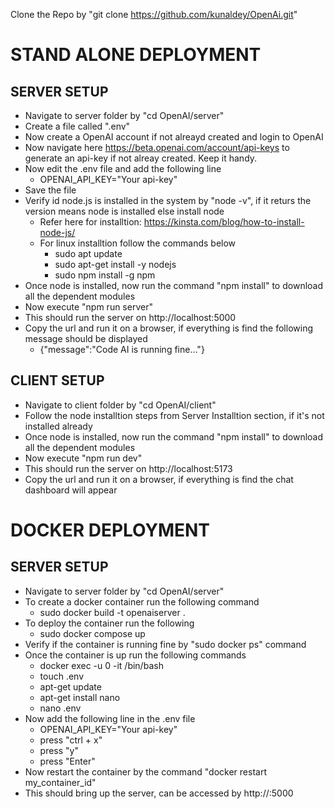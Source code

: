 Clone the Repo by "git clone https://github.com/kunaldey/OpenAi.git"

STAND ALONE DEPLOYMENT
===========================

SERVER SETUP
--------------------
* Navigate to server folder by "cd OpenAI/server"
* Create a file called ".env"
* Now create a OpenAI account if not alreayd created and login to OpenAI
* Now navigate here https://beta.openai.com/account/api-keys to generate an api-key if not alreay created. Keep it handy.
* Now edit the .env file and add the following line 
  * OPENAI_API_KEY="Your api-key"
* Save the file
* Verify id node.js is installed in the system by "node -v", if it returs the version means node is installed else install node
  * Refer here for installtion: https://kinsta.com/blog/how-to-install-node-js/
  * For linux installtion follow the commands below
    * sudo apt update
    * sudo apt-get install -y nodejs
    * sudo npm install -g npm
* Once node is installed, now run the command "npm install" to download all the dependent modules
* Now execute "npm run server"
* This should run the server on http://localhost:5000
* Copy the url and run it on a browser, if everything is find the following message should be displayed
  * {"message":"Code AI is running fine..."}

CLIENT SETUP
--------------------
* Navigate to client folder by "cd OpenAI/client"
* Follow the node installtion steps from Server Installtion section, if it's not installed already
* Once node is installed, now run the command "npm install" to download all the dependent modules
* Now execute "npm run dev"
* This should run the server on http://localhost:5173
* Copy the url and run it on a browser, if everything is find the chat dashboard will appear

DOCKER DEPLOYMENT
===========================
SERVER SETUP
--------------------
* Navigate to server folder by "cd OpenAI/server"
* To create a docker container run the following command
   * sudo docker build -t openaiserver .
* To deploy the container run the following
   * sudo docker compose up
* Verify if the container is running fine by "sudo docker ps" command
* Once the container is up run the following commands
   * docker exec -u 0 -it <your container id> /bin/bash
   * touch .env
   * apt-get update
   * apt-get install nano
   * nano .env
* Now add the following line in the .env file 
  * OPENAI_API_KEY="Your api-key"
  * press "ctrl + x"
  * press "y"
  * press "Enter"
* Now restart the container by the command "docker restart my_container_id"
* This should bring up the server, can be accessed by http://<your ip address>:5000

